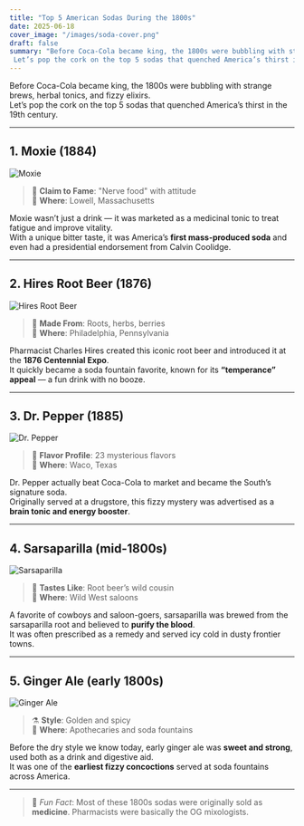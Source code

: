 ```yaml
---
title: "Top 5 American Sodas During the 1800s"
date: 2025-06-18
cover_image: "/images/soda-cover.png"
draft: false
summary: "Before Coca-Cola became king, the 1800s were bubbling with strange brews, herbal tonics, and fizzy elixirs.  
 Let’s pop the cork on the top 5 sodas that quenched America’s thirst in the 19th century."
---
```


Before Coca-Cola became king, the 1800s were bubbling with strange brews, herbal tonics, and fizzy elixirs.  
Let’s pop the cork on the top 5 sodas that quenched America’s thirst in the 19th century.

---

## 1. Moxie (1884)

![Moxie](/images/soda01.jpg)

> 🧠 **Claim to Fame**: "Nerve food" with attitude  
> 🌲 **Where**: Lowell, Massachusetts  

Moxie wasn’t just a drink — it was marketed as a medicinal tonic to treat fatigue and improve vitality.  
With a unique bitter taste, it was America’s **first mass-produced soda** and even had a presidential endorsement from Calvin Coolidge.

---

## 2. Hires Root Beer (1876)

![Hires Root Beer](/images/soda02.jpg)

> 🌿 **Made From**: Roots, herbs, berries  
> 🧪 **Where**: Philadelphia, Pennsylvania  

Pharmacist Charles Hires created this iconic root beer and introduced it at the **1876 Centennial Expo**.  
It quickly became a soda fountain favorite, known for its **“temperance” appeal** — a fun drink with no booze.

---

## 3. Dr. Pepper (1885)

![Dr. Pepper](/images/soda03.jpg)

> 🔬 **Flavor Profile**: 23 mysterious flavors  
> 🤠 **Where**: Waco, Texas  

Dr. Pepper actually beat Coca-Cola to market and became the South’s signature soda.  
Originally served at a drugstore, this fizzy mystery was advertised as a **brain tonic and energy booster**.

---

## 4. Sarsaparilla (mid-1800s)

![Sarsaparilla](/images/soda04.jpg)

> 🌱 **Tastes Like**: Root beer’s wild cousin  
> 🐎 **Where**: Wild West saloons  

A favorite of cowboys and saloon-goers, sarsaparilla was brewed from the sarsaparilla root and believed to **purify the blood**.  
It was often prescribed as a remedy and served icy cold in dusty frontier towns.

---

## 5. Ginger Ale (early 1800s)

![Ginger Ale](/images/soda05.jpg)

> ⚗️ **Style**: Golden and spicy  
> 🏥 **Where**: Apothecaries and soda fountains  

Before the dry style we know today, early ginger ale was **sweet and strong**, used both as a drink and digestive aid.  
It was one of the **earliest fizzy concoctions** served at soda fountains across America.

---

> 🦉 *Fun Fact*: Most of these 1800s sodas were originally sold as **medicine**. Pharmacists were basically the OG mixologists.
